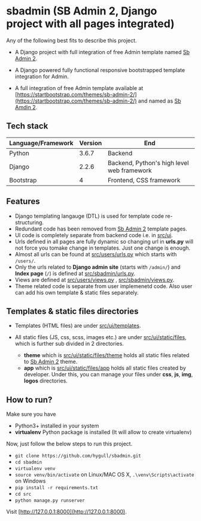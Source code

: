 # sbadmin (SB Admin 2, Django project with all pages integrated)

Any of the following best fits to describe this project.

+ A Django project with full integration of free Admin template named [Sb Admin 2](https://startbootstrap.com/themes/sb-admin-2/).

+ A Django powered fully functional responsive bootstrapped template integration for Admin.

+ A full integration of free Admin template available at [https://startbootstrap.com/themes/sb-admin-2/](https://startbootstrap.com/themes/sb-admin-2/) and named as [Sb Amdin 2](https://startbootstrap.com/themes/sb-admin-2/).

## Tech stack

| Language/Framework | Version | End | 
| --- | --- | --- |
| Python | 3.6.7 | Backend |
| Django | 2.2.6 | Backend, Python's high level web framework |
| Bootstrap | 4 | Frontend, CSS framework |

## Features

+ Django templating langauge (DTL) is used for template code re-structuring.
+ Redundant code has been removed from [Sb Admin 2](https://startbootstrap.com/themes/sb-admin-2/) template pages.
+ UI code is completely separate from backend code i.e. in [src/ui](src/ui).
+ Urls defined in all pages are fully dynamic so changing url in **urls.py** will not force you tomake change in templates. Just one change is enough. 
+ Almost all urls can be found at [src/users/urls.py](src/users/urls.py) which starts with `/users/`.
+ Only the urls related to **Django admin site** (starts with `/admin/`) and **Index page** (`/`) is defined at [src/sbadmin/urls.py](src/sbadmin/urls.py).
+ Views are defined at [src/users/views.py](src/users/views.py) , [src/sbadmin/views.py](src/sbadmin/views.py).
+ Theme related code is separate from user implemenetd code. Also user can add his own template & static files separately.

## Templates & static files directories

+ Templates (HTML files) are under [src/ui/templates](src/ui/templates).

+ All static files (JS, css, scss, images etc.) are under [src/ui/static/files](src/ui/static/files), which is further sub divided in 2 directories.
	+ **theme** which is [src/ui/static/files/theme](src/ui/static/files/theme) holds all static files related to [Sb Admin 2](https://startbootstrap.com/themes/sb-admin-2/) theme.
	+ **app** which is [src/ui/static/files/app](src/ui/static/files/app) holds all static files created by developer. Under this, you can manage your files under **css**, **js**, **img**, **logos** directories. 


## How to run?

Make sure you have 

+ Python3+ installed in your system
+ **virtualenv** Python package is installed (It will allow to create virtualenv)

Now, just follow the below steps to run this project. 

+ `git clone https://github.com/hygull/sbadmin.git`
+ `cd sbadmin`
+ `virtualenv venv`
+ `source venv/bin/activate` on Linux/MAC OS X, `.\venv\Scripts\activate` on Windows
+ `pip install -r requirements.txt`
+ `cd src`
+ `python manage.py runserver`

Visit [http://127.0.0.1:8000](http://127.0.0.1:8000).
